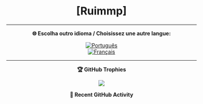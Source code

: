 <h1 align="center">[Ruimmp]</h1>

<!-- <p align="center">
    Curioso
  <img src="" alt="Arte do Perfil" />
</p>
 -->
---

<p align="center">
  <b>🌐 Escolha outro idioma / Choisissez une autre langue:</b>
</p>


<p align="center">
  <!-- 
  <a href="README.en.md">
    <img src="https://img.shields.io/badge/EN-English-3458eb?style=for-the-badge&logo=none" alt="English"/>
  </a>
  <br> 
  -->
  <a href="README.pt.md">
    <img src="https://img.shields.io/badge/PT-Português-007bff?style=for-the-badge&logo=none" alt="Português"/>
  </a>
  <br>
  <a href="README.fr.md">
    <img src="https://img.shields.io/badge/FR-Français-764abc?style=for-the-badge&logo=none" alt="Français"/>
  </a>
</p>

---

<p align="center">
  <b>🏆 GitHub Trophies</b>
</p>

<p align="center">
  <img src="https://github-profile-trophy.vercel.app/?username=ruimmp&rank=A,C&row=1&column=6&no-frame=true&theme=onedark" />
</p>

<p align="center">
  <b>🔨 Recent GitHub Activity</b>
</p>

<!--START_SECTION:activity-->

<!--END_SECTION:activity-->
